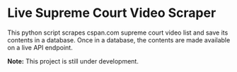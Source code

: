 # Live Supreme Court Video Scraper
This python script scrapes cspan.com supreme court video list and save its contents in a database. Once in a database, the contents are made available on a live API endpoint.

**Note:** This project is still under development.
